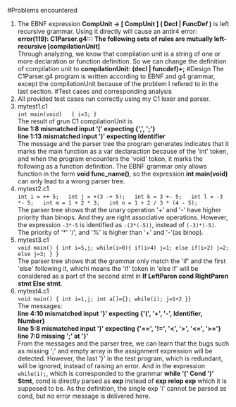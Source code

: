 #Problems encountered
1. The EBNF expression **CompUnit -> [ CompUnit ] ( Decl | FuncDef )** is left recursive grammar. Using it directly will cause an antlr4 error:  
**error(119): C1Parser.g4::: The following sets of rules are mutually left-recursive [compilationUnit]**  
Through analyzing, we know that compilation unit is a string of one or more declaration or function definition. So we can change the definition of compilation unit to **compilationUnit: (decl | funcdef)+;**
#Design
The C1Parser.g4 program is written according to EBNF and g4 grammar, except the compilationUnit because of the problem I refered to in the last section.
#Test cases and corresponding analysis
1. All provided test cases run correctly using my C1 lexer and parser.
2. mytest1.c1  
`int main(void)  
{
    i=3;
}`  
The result of grun C1 compilationUnit is  
**line 1:8 mismatched input '(' expecting {',', ';'}  
line 1:13 mismatched input ')' expecting Identifier**  
The message and the parser tree the program generates indicates that it marks the main function as a var declaraction because of the 'int' token, and when the program encounters the 'void' token, it marks the following as a function definition. The EBNF grammar only allows function in the form **void func_name()**, so the expression **int main(void)** can only lead to a wrong parser tree.
3. mytest2.c1  
`int i = ++ 5;  
int j = +(3 -+ 5);  
int k = 3 +- 5;  
int l = -3 *- 5;  
int m = 1 + 2 * 3;  
int n = 1 + 2 / 3 * (4 - 5);`  
The parser tree shows that the unary operation '+' and '-' have higher priority than binops. And they are right associative operations. However, the expression `-3*-5` is identified as `-(3*(-5))`, instead of `(-3)*(-5)`. The priority of '\*' '/', and '%' is higher than '+' and '-'(as binop).
4. mytest3.c1  
`void main()
{
    int i=5,j;
    while(i>0){
        if(i>4) j=1;
        else if(i>2) j=2;
        else j=3;
    }
}`  
The parser tree shows that the grammar only match the 'if' and the first 'else' following it, whichi means the 'if' token in 'else if' will be considered as a part of the second stmt in **If LeftParen cond RightParen stmt Else stmt**.
5. mytest4.c1  
`void main()
{
    int i=1,j;
    int a[]={};
    while(i);
    j=1+2
}}`  
The messages:  
**line 4:10 mismatched input '}' expecting {'(', '+', '-', Identifier, Number}  
line 5:8 mismatched input ')' expecting {'==', '!=', '<', '>', '<=', '>='}  
line 7:0 missing ';' at '}'**  
From the messages and the parser tree, we can learn that the bugs such as missing ';' and empty array in the assignment expression will be detected. However, the last '}' in the test program, which is redundant, will be ignored, instead of raising an error. And in the expression `while(i);`, which is corresponded to the grammar **while '(' Cond ')' Stmt**, cond is directly parsed as **exp** instead of **exp relop exp** which it is supposed to be. As the definition, the single exp 'i' cannot be parsed as cond, but no error message is delivered here.